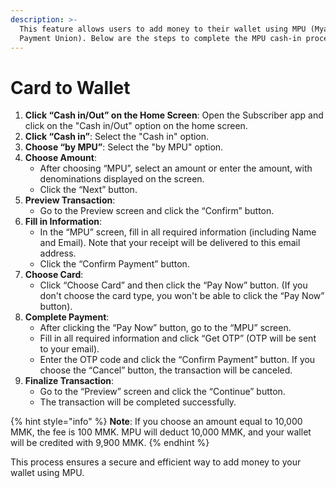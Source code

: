 ```yaml
---
description: >-
  This feature allows users to add money to their wallet using MPU (Myanmar
  Payment Union). Below are the steps to complete the MPU cash-in process:
---
```


# Card to Wallet

1. **Click “Cash in/Out” on the Home Screen**: Open the Subscriber app and click on the "Cash in/Out" option on the home screen.
2. **Click “Cash in”**: Select the "Cash in" option.
3. **Choose “by MPU”**: Select the "by MPU" option.
4. **Choose Amount**:
   * After choosing “MPU”, select an amount or enter the amount, with denominations displayed on the screen.
   * Click the “Next” button.
5. **Preview Transaction**:
   * Go to the Preview screen and click the “Confirm” button.
6. **Fill in Information**:
   * In the “MPU” screen, fill in all required information (including Name and Email). Note that your receipt will be delivered to this email address.
   * Click the “Confirm Payment” button.
7. **Choose Card**:
   * Click “Choose Card” and then click the “Pay Now” button. (If you don't choose the card type, you won't be able to click the “Pay Now” button).
8. **Complete Payment**:
   * After clicking the “Pay Now” button, go to the “MPU” screen.
   * Fill in all required information and click “Get OTP” (OTP will be sent to your email).
   * Enter the OTP code and click the “Confirm Payment” button. If you choose the “Cancel” button, the transaction will be canceled.
9. **Finalize Transaction**:
   * Go to the “Preview” screen and click the “Continue” button.
   * The transaction will be completed successfully.

{% hint style="info" %}
**Note**: If you choose an amount equal to 10,000 MMK, the fee is 100 MMK. MPU will deduct 10,000 MMK, and your wallet will be credited with 9,900 MMK.
{% endhint %}

This process ensures a secure and efficient way to add money to your wallet using MPU.
